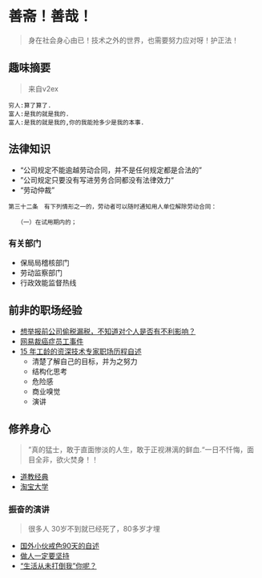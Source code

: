 # 善斋！善哉！

> 身在社会身心由已！技术之外的世界，也需要努力应对呀！护正法！

## 趣味摘要

> 来自v2ex
```
穷人:算了算了.
富人:是我的就是我的.
富人:是我的就是我的,你的我能抢多少是我的本事.
```


## 法律知识

- “公司规定不能逾越劳动合同，并不是任何规定都是合法的”
- ”公司规定只要没有写进劳务合同都没有法律效力“
- “劳动仲裁”

```
第三十二条　有下列情形之一的，劳动者可以随时通知用人单位解除劳动合同：

　　（一）在试用期内的；
```
### 有关部门

- 保局局稽核部门
- 劳动监察部门
- 行政效能监督热线

## 前非的职场经验

- [想举报前公司偷税漏税，不知道对个人是否有不利影响？](https://www.v2ex.com/t/624515#r_8264164)
- [网易裁癌症员工事件]()
- [15 年工龄的资深技术专家职场历程自述](https://mp.weixin.qq.com/s?__biz=MzU4NzU0MDIzOQ==&mid=2247488705&idx=1&sn=21a50ba0bb67194fea14e8597ac7cb62&chksm=fdeb26a1ca9cafb72e453f1c223dc4011d7baebdb0dd6ee59437cad47bcf2011b0a3894e9c13&scene=27#wechat_redirect)
  - 清楚了解自己的目标，并为之努力
  - 结构化思考
  - 危险感
  - 商业嗅觉
  - 演讲

## 修养身心

> ”真的猛士，敢于直面惨淡的人生，敢于正视淋漓的鲜血.“一日不忏悔，面目全非，欲火焚身！！

- [道教经典](http://www.daomen.org/)
- [淘宝大学](https://xue.taobao.com)


### 振奋的演讲
> 很多人 30岁不到就已经死了，80多岁才埋

- [国外小伙戒色90天的自述](https://www.bilibili.com/video/BV1ys411u7a3?from=search&seid=12876233672292152074)
- [做人一定要坚持](https://www.bilibili.com/video/BV1XJ411d7Xx/?spm_id_from=trigger_reload)
- [“生活从未打倒我”你呢？
](https://www.bilibili.com/video/BV1Z7411M7Dy/?spm_id_from=trigger_reload)